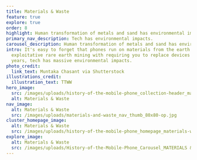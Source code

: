 ```yaml
---
title: Materials & Waste
feature: true
explore: true
order: 8
highlight: Human transformation of metals and sand has environmental impacts.
primary_nav_description: Tech has environmental impacts.
carousel_description: Human transformation of metals and sand has environmental impacts.
intro: It's easy to forget that phones run on materials from the earth. Combine
  exploitative rare earth mining with requiring you to replace devices every two
  years, tech has massive environmental impacts.
photo_credit:
  link_text: Muntaka Chasant via Shutterstock
illustrations_credit:
  illustration_text: TTWW
hero_image:
  src: /images/uploads/history-of-the-mobile-phone_collection-header_materials-waste-600.png
  alt: Materials & Waste
nav_image:
  alt: Materials & Waste
  src: /images/uploads/materials-and-waste_nav_thumb_80x80-op.jpg
cluster_homepage_image:
  alt: Materials & Waste
  src: /images/uploads/history-of-the-mobile-phone_homepage_materials-waste-750.jpg
explore_image:
  alt: Materials & Waste
  src: /images/uploads/History-of-the-Mobile-Phone_Carousel_MATERIALS & WASTE.jpg
---
```

